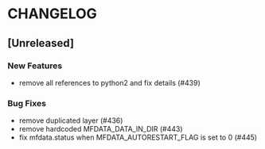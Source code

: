 # CHANGELOG

## [Unreleased]

### New Features

- remove all references to python2 and fix details (#439)

### Bug Fixes

- remove duplicated layer (#436)
- remove hardcoded MFDATA_DATA_IN_DIR (#443)
- fix mfdata.status when MFDATA_AUTORESTART_FLAG is set to 0 (#445)


